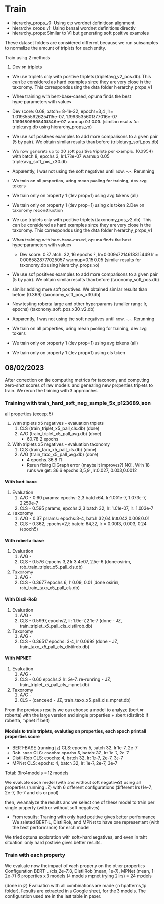 # Train

- hierarchy_props_v0: Using ctp wordnet definitiosn alignment
- hierarchy_props_v1: Using bansal wordnet definitions directly
- hierarchy_props: Similar to V1 but generating soft positive examples

These dataset folders are considered different because we run subsamples to normalize 
the amount of triplets for each entity. 

Train using 2 methods
1. Dev on triplets
- We use triplets only with positive triplets (tripletavg_v2_pos.db). This can be considered as hard examples 
since they are very close in the taxonomy. This corresponds using the data folder hierarchy_props_v1 
- When training with bert-base-cased, optuna finds the best hyperparameters with values
- Dev score: 0.68, batch= 8-16-32, epochs=3,4 ,lr= 1.0193555926254115e-07, 1.1993535601877016e-07
 1.1956809968455346e-07 warmup 0.1 0.05. (similar results for tripletavg.db using hierarchy_props_vo)
- We use sof positives examples to add more comparisons to a given pair (5 by pair). We obtain similar results
than before (tripletavg_soft_pos.db)
- We now generate up to 30 soft positive triplets per example. (0.6954) with batch 8, epochs 3, lr.1.78e-07 warmup 0.05 tripletavg_soft_pos_x30.db
- Apparently, I was not using the soft negatives until now. -.-. Rerunning
- We train on all properties, using mean pooling for training, dev avg tokens
- We train only on property 1 (dev prop=1) using avg tokens (all)
- We train only on property 1 (dev prop=1) using cls token
2.Dev on taxonomy reconstruction

- We use triplets only with positive triplets (taxonomy_pos_v2.db). This can be considered as hard examples 
since they are very close in the taxonomy. This corresponds using the data folder hierarchy_props_v1 
- When training with bert-base-cased, optuna finds the best hyperparameters with values
  - Dev score: 0.37 atch: 32, 16 epochs 2, lr=0.00947214618315449 lr = 0.0065828777025057
  warmup=0.15 0.05 (similar results for taxonomy.db using hierarchy_props_vo)
- We use sof positives examples to add more comparisons to a given pair (5 by pair). We obtain similar results
than before (taxonomy_soft_pos.db)
- similar adding more soft positives. We obtained similar results than before (0.369) (taxonomy_soft_pos_x30.db)
- Now testing roberta large and other hyperparams (smaller range lr, epochs) (taxonomy_soft_pos_x30_v2.db)
- Apparently, I was not using the soft negatives until now. -.-. Rerunning
- We train on all properties, using mean pooling for training, dev avg tokens
- We train only on property 1 (dev prop=1) using avg tokens (all)
-  We train only on property 1 (dev prop=1) using cls token

## 08/02/2023
After correction on the computing metrics for taxonomy and computing zero-shot scores of raw models, 
and geneating new properties triplets to train. We rerun the training with 3 approaches

### Training with train_hard_soft_neg_sample_5x_p123689.json
 all properties (except 5)
1. With triplets x5 negatives - evaluation triplets
   1. CLS (train_triplet_x5_pall_cls.db) (done)
   2. AVG (train_triplet_x5_pall_avg.db) (done)
      - 60.78 2 epochs
2. With triplets x5 negatives - evaluation taxonomy
   1. CLS (train_taxo_x5_pall_cls.db) (done)
   2. AVG (train_taxo_x5_pall_avg.db) (done)
      - 4 epochs. 36.8 f1
      - Rerun fixing DiGraph error (maybe it improves?)
      	NO!. With 18 runs we get: 36.6 epochs 3,5,9 , lr:0.027, 0.003,0.0012
   
#### With bert-base
1. Evaluation 
	1. AVG - 0.60 params:  epochs: 2,3 batch:64, lr:1.001e-7, 1.073e-7, 2.259e-7
	2. CLS - 0.595 params, epochs:2,3 batch 32, lr: 1.01e-07, lr: 1.003e-7
2. Taxonomy
	1. AVG - 0.37 params: epochs:3-4, batch:32,64 lr:0.042,0.008,0.01
	2. CLS - 0.362, epochs=2,5 batch: 64,32, lr = 0.0013, 0.003, 0.24 (epoch5)
	
#### With roberta-base
1. Evaluation 
	1. AVG - 
	2. CLS -  0.576 (epochs 3,2 lr 3.4e07, 2.5e-6 (done osirim, rob_train_triplet_x5_pall_cls.db)
2. Taxonomy
	1. AVG - 
	2. CLS - 0.3677 epochs 6, lr 0.09, 0.01 (done osirim, rob_train_taxo_x5_pall_cls.db)



#### With Distil-RoB
1. Evaluation 
	1. AVG - 
	2. CLS - 0.5997, epochs2, lr: 1.9e-7,2.1e-7 (done - JZ, train_triplet_x5_pall_cls_distilrob.db)
2. Taxonomy
	1. AVG - 
	2. CLS - 0.36517 epochs: 3-4, lr 0.0699 (done - JZ, train_taxo_x5_pall_cls_distilrob.db)

#### With MPNET
1. Evaluation 
	1. AVG - 
	2. CLS - 0.60 epochs:2 lr: 3e-7. re-running - JZ, train_triplet_x5_pall_cls_mpnet.db)
2. Taxonomy
	1. AVG - 
	2. CLS - (canceled - JZ, train_taxo_x5_pall_cls_mpnet.db)


From the previous results we can choose a model to analyze (bert or roberta) with the large version and single properties + sbert (distilrob if roberta, mpnet if bert)


#### Models to train triplets, evaluting on properties, each epoch print all properties score
- BERT-BASE (running jz)
CLS: epochs 5, batch 32, lr 1e-7, 2e-7
- Rob-base
CLS: epochs: epochs 5, batch: 32, lr: 1e-7, 2e-7
- Distil-Rob
CLS: epochs: 4, batch 32, lr: 1e-7, 2e-7, 3e-7
- MPNet
CLS: epochs: 4, batch 32, lr: 1e-7, 2e-7, 3e-7

Total:
3lrx4models = 12 models

We evaluate each model (with and without soft negativeS) using all properties (running JZ) with 6 different configurations (different lrs (1e-7, 2e-7, 3e-7 and cls or pool)

then, we analyze the results and we select one of these model to train per single property (with or without soft negatives)

- From results:
Training with only hard positive gives better performance
We seleted BERT-L, DistilRob, and MPNet to have one representant (with the best performance) for each model

We tried optuna exploration with soft+hard negatives, and even in taht situation, only hard postivie gives better results.

### Train with each property

We evaluate now the impact of each property on the other properties
Configuration 
 BERT-L (cls,2e-7)3, DistilRob (mean, 1e-7), MPNet (mean, 1-2e-7)
 6 properties x 3 models (4 models mpnet trying 2 lrs) = 24 models

(done in jz)
Evaluation with all combinations are made (in hpatterns_1p folder). Results are extracted in a
Google sheet, for the 3 models. The configuration used are in the last table in paper.
